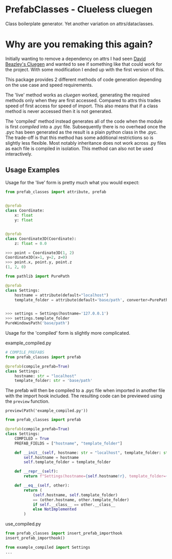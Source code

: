 # PrefabClasses - Clueless cluegen #

Class boilerplate generator. Yet another variation on attrs/dataclasses.

# Why are you remaking this again? #

Initially wanting to remove a dependency on attrs I had seen 
[David Beazley's Cluegen](https://github.com/dabeaz/cluegen)
and wanted to see if something like that could work for the 
project. With some modification I ended up with the first
version of this.

This package provides 2 different methods of code generation
depending on the use case and speed requirements.

The 'live' method works as *cluegen* worked, generating the 
required methods only when they are first accessed. Compared to
attrs this trades speed of first access for speed of import. 
This also means that if a class method is never accessed then 
it is not generated.

The 'compiled' method instead generates all of the code when the 
module is first *compiled* into a .pyc file. Subsequently there 
is no overhead once the .pyc has been generated as the result 
is a plain python class in the .pyc. The trade-off is that this
method has some additional restrictions so is slightly less
flexible. Most notably inheritance does not work across .py files
as each file is compiled in isolation. This method can also not
be used interactively.

## Usage Examples ##

Usage for the 'live' form is pretty much what you would expect:

```python
from prefab_classes import attribute, prefab
   

@prefab
class Coordinate:
    x: float
    y: float


@prefab
class Coordinate3D(Coordinate):
    z: float = 0.0

>>> point = Coordinate3D(1, 2)
Coordinate3D(x=1, y=2, z=0)
>>> point.x, point.y, point.z
(1, 2, 0)

from pathlib import PurePath

@prefab
class Settings:
    hostname = attribute(default="localhost")
    template_folder = attribute(default='base/path', converter=PurePath)


>>> settings = Settings(hostname='127.0.0.1')
>>> settings.template_folder
PureWindowsPath('base/path')
```

Usage for the 'compiled' form is slightly more complicated.

example_compiled.py
```python
# COMPILE_PREFABS
from prefab_classes import prefab

@prefab(compile_prefab=True)
class Settings:
    hostname: str = "localhost"
    template_folder: str = 'base/path'
```

The prefab will then be compiled to a .pyc file when imported in another file
with the import hook included. The resulting code can be previewed using the 
`preview` function.

`preview(Path('example_compiled.py'))`
```python
from prefab_classes import prefab

@prefab(compile_prefab=True)
class Settings:
    COMPILED = True
    PREFAB_FIELDS = ["hostname", "template_folder"]

    def __init__(self, hostname: str = "localhost", template_folder: str = "base/path"):
        self.hostname = hostname
        self.template_folder = template_folder

    def __repr__(self):
        return f"Settings(hostname={self.hostname!r}, template_folder={self.template_folder!r})"

    def __eq__(self, other):
        return (
            (self.hostname, self.template_folder)
            == (other.hostname, other.template_folder)
            if self.__class__ == other.__class__
            else NotImplemented
        )
```


use_compiled.py
```python
from prefab_classes import insert_prefab_importhook
insert_prefab_importhook()

from example_compiled import Settings
...
```
